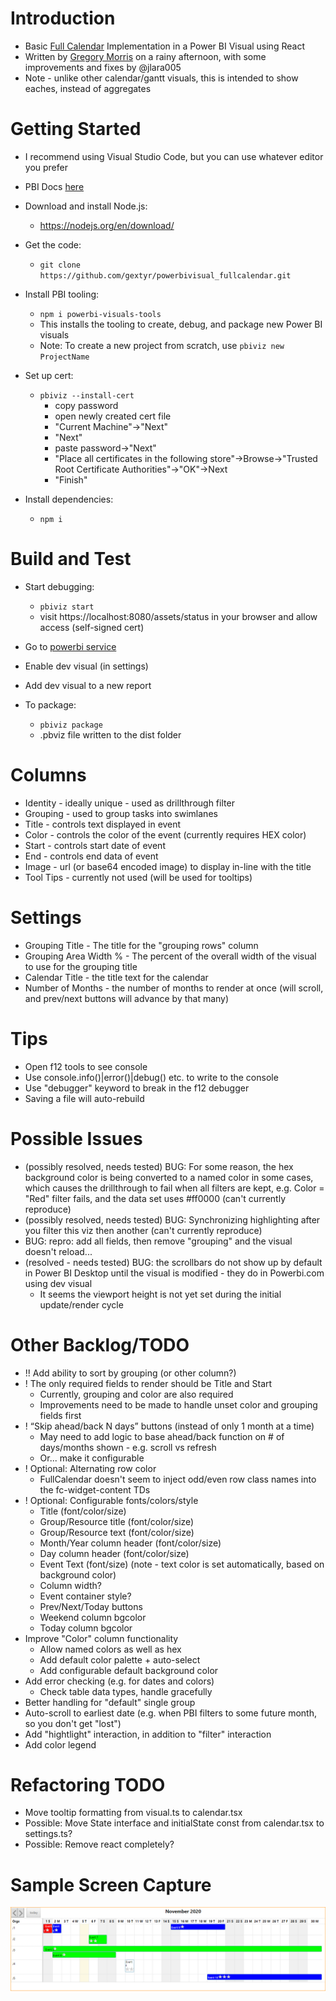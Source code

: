 # Introduction 
* Basic [Full Calendar](https://fullcalendar.io/) Implementation in a Power BI Visual using React
* Written by [Gregory Morris](mailto:gmorris@microsoft.com) on a rainy afternoon, with some improvements and fixes by @jlara005
* Note - unlike other calendar/gantt visuals, this is intended to show eaches, instead of aggregates

# Getting Started
* I recommend using Visual Studio Code, but you can use whatever editor you prefer

* PBI Docs [here](https://docs.microsoft.com/en-us/power-bi/developer/visuals/develop-circle-card)
* Download and install Node.js:
    * https://nodejs.org/en/download/
* Get the code: 
    * ```git clone https://github.com/gextyr/powerbivisual_fullcalendar.git```
* Install PBI tooling:
    * ```npm i powerbi-visuals-tools```
    * This installs the tooling to create, debug, and package new Power BI visuals
    * Note: To create a new project from scratch, use ```pbiviz new ProjectName```

* Set up cert: 
    * ```pbiviz --install-cert```
        * copy password
        * open newly created cert file
        * "Current Machine"->"Next"
        * "Next"
        * paste password->"Next"
        * "Place all certificates in the following store"->Browse->"Trusted Root Certificate Authorities"->"OK"->Next
        * "Finish"

* Install dependencies:
    * ```npm i```

# Build and Test
* Start debugging:
    * ```pbiviz start```
    * visit https://localhost:8080/assets/status in your browser and allow access (self-signed cert)

* Go to [powerbi service](https://www.powerbi.com)
* Enable dev visual (in settings)
* Add dev visual to a new report

* To package:
    * ```pbiviz package```
    * .pbviz file written to the dist folder

# Columns
* Identity - ideally unique - used as drillthrough filter
* Grouping - used to group tasks into swimlanes
* Title - controls text displayed in event
* Color - controls the color of the event (currently requires HEX color)
* Start - controls start date of event
* End - controls end data of event
* Image - url (or base64 encoded image) to display in-line with the title
* Tool Tips - currently not used (will be used for tooltips)

# Settings
* Grouping Title - The title for the "grouping rows" column
* Grouping Area Width % - The percent of the overall width of the visual to use for the grouping title
* Calendar Title - the title text for the calendar
* Number of Months - the number of months to render at once (will scroll, and prev/next buttons will advance by that many)

# Tips
* Open f12 tools to see console
* Use console.info()|error()|debug() etc. to write to the console
* Use "debugger" keyword to break in the f12 debugger
* Saving a file will auto-rebuild

# Possible Issues
* (possibly resolved, needs tested) BUG: For some reason, the hex background color is being converted to a named color in some cases, which causes the drillthrough to fail when all filters are kept, e.g. Color = "Red" filter fails, and the data set uses #ff0000 (can't currently reproduce)
* (possibly resolved, needs tested) BUG: Synchronizing highlighting after you filter this viz then another (can't currently reproduce)
* BUG: repro: add all fields, then remove "grouping" and the visual doesn't reload... 
* (resolved - needs tested) BUG: the scrollbars do not show up by default in Power BI Desktop until the visual is modified - they do in Powerbi.com using dev visual
    * It seems the viewport height is not yet set during the initial update/render cycle

# Other Backlog/TODO
* !! Add ability to sort by grouping (or other column?)
* ! The only required fields to render should be Title and Start
    * Currently, grouping and color are also required 
    * Improvements need to be made to handle unset color and grouping fields first
* ! “Skip ahead/back N days” buttons (instead of only 1 month at a time)
    * May need to add logic to base ahead/back function on # of days/months shown - e.g. scroll vs refresh
    * Or... make it configurable
* ! Optional: Alternating row color
    * FullCalendar doesn't seem to inject odd/even row class names into the fc-widget-content TDs
* ! Optional: Configurable fonts/colors/style
    * Title (font/color/size)
    * Group/Resource title (font/color/size)
    * Group/Resource text (font/color/size)
    * Month/Year column header (font/color/size)
    * Day column header (font/color/size)
    * Event Text  (font/size) (note - text color is set automatically, based on background color)
    * Column width?
    * Event container style?
    * Prev/Next/Today buttons
    * Weekend column bgcolor
    * Today column bgcolor
* Improve "Color" column functionality
    * Allow named colors as well as hex
    * Add default color palette + auto-select
    * Add configurable default background color
* Add error checking (e.g. for dates and colors)
    * Check table data types, handle gracefully
* Better handling for "default" single group
* Auto-scroll to earliest date (e.g. when PBI filters to some future month, so you don't get "lost")
* Add "hightlight" interaction, in addition to "filter" interaction
* Add color legend

# Refactoring TODO
* Move tooltip formatting from visual.ts to calendar.tsx
* Possible: Move State interface and initialState const from calendar.tsx to settings.ts?
* Possible: Remove react completely?

# Sample Screen Capture
![30 day gridview screen capture](/assets/screenshot.png)

